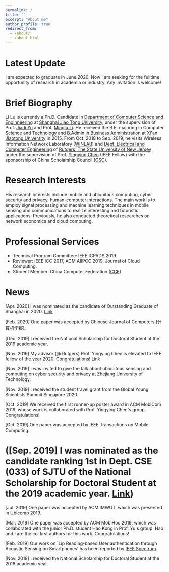 ```yaml
---
permalink: /
title: ""
excerpt: "About me"
author_profile: true
redirect_from: 
  - /about/
  - /about.html
---
```

Latest Update
=====
I am expected to graduate in June 2020. Now I am seeking for the fulltime opportunity of research in academia or industry. Any invitation is welcome!

Brief Biography
=====
Li Lu is currently a Ph.D. Candidate in [Department of Computer Science and Enginneering](http://www.cs.sjtu.edu.cn) at [Shanghai Jiao Tong University](http://www.sjtu.edu.cn), under the supervision of Prof. [Jiadi Yu](http://www.cs.sjtu.edu.cn/~jdyu/) and Prof. [Minglu Li](http://www.cs.sjtu.edu.cn/PeopleDetail.aspx?id=93). He received the B.E. majoring in Computer Science and Technology and B.Admin in Business Administration at [Xi'an Jiaotong University](http://www.xjtu.edu.cn) in 2015. From Oct. 2018 to Sep. 2019, he visits Wireless Information Network Laboratory ([WINLAB](http://winlab.rutgers.edu/)) and [Dept. Electrical and Computer Engineering](https://www.ece.rutgers.edu/) of [Rutgers, The State University of New Jersey](http://www.rutgers.edu) under the supervision of Prof. [Yingying Chen](http://www.winlab.rutgers.edu/~yychen/) (IEEE Fellow) with the sponsorship of China Scholarship Council ([CSC](https://www.csc.edu.cn)).

Research Interests
======
His research interests include mobile and ubiquitous computing, cyber security and privacy, human-computer interactions. The main work is to employ signal processing and machine learning techniques in mobile sensing and communications to realize interesting and futuristic applications. Previously, he also conducted theoretical researches on network economics and cloud computing.

Professional Services
======
* Technical Program Committee: IEEE ICPADS 2019.
* Reviewer: IEEE ICC 2017, ACM AIIPCC 2019, Journal of Cloud Computing.
* Student Member: China Computer Federation ([CCF](https://www.ccf.org.cn/))

News
=====
\[Apr. 2020\] I was nominated as the candidate of Outstanding Graduate of Shanghai in 2020. [Link](http://xsb.seiee.sjtu.edu.cn/xsb/info/16548.htm)

\[Feb. 2020\] One paper was accepted by Chinese Journal of Computers (计算机学报).

\[Dec. 2019\] I received the National Scholarship for Doctoral Student at the 2019 academic year. 

\[Nov. 2019\] My advisor (@ Rutgers) Prof. Yingying Chen is elevated to IEEE fellow of the year 2020. Congratulations! [Link](https://www.ece.rutgers.edu/news/professor-yingying-chen-elevated-ieee-fellow)

\[Nov. 2019\] I was invited to give the talk about ubiquitous sensing and computing on cyber security and privacy at Zhejiang University of Technology.

\[Nov. 2019\] I received the student travel grant from the Global Young Scientists Summit Singapore 2020.

\[Oct. 2019\] We received the first runner-up poster award in ACM MobiCom 2019, whose work is collaborated with Prof. Yingying Chen's group. Congratulations!

\[Oct. 2019\] One paper was accepted by IEEE Transactions on Mobile Computing.

# (\[Sep. 2019\] I was nominated as the candidate ranking 1st in Dept. CSE (033) of SJTU of the National Scholarship for Doctoral Student at the 2019 academic year. [Link](http://xsb.seiee.sjtu.edu.cn/xsb/info/15682.htm))

\[Jul. 2019\] One paper was accepted by ACM IMWUT, which was presented in Ubicomp 2019.

\[Mar. 2019\] One paper was accepted by ACM MobiHoc 2019, which was collaborated with the junior Ph.D. student Hao Kong in Prof. Yu's group. Hao and I are the co-first authors for this work. Congratulations!

\[Feb. 2019\] Our work on `Lip Reading-based User authentication through Acoustic Sensing on Smartphones' has been reported by [IEEE Spectrum](https://spectrum.ieee.org/tech-talk/consumer-electronics/gadgets/this-new-approach-for-user-identification-allows-phones-to-read-your-lips).

\[Nov. 2018\] I received the National Scholarship for Doctoral Student at the 2018 academic year. 
